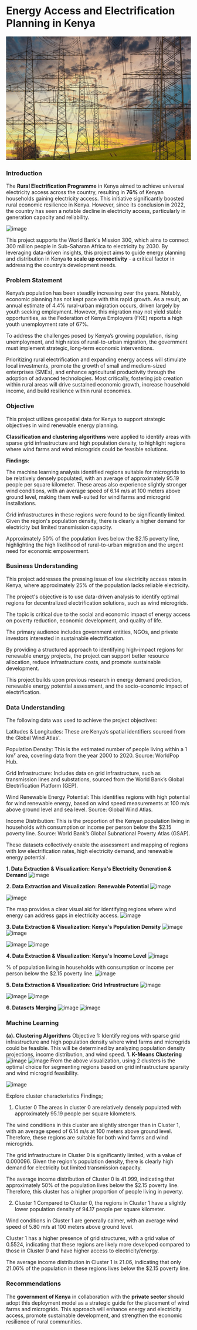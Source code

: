 # Energy Access and Electrification Planning in Kenya
![Electricity Grid](images/electricity-4666566_1280.jpg)
### Introduction

The **Rural Electrification Programme** in Kenya aimed to achieve universal electricity access across the country, resulting in **76%** of Kenyan households gaining electricity access. This initiative significantly boosted rural economic resilience in Kenya. However, since its conclusion in 2022, the country has seen a notable decline in electricity access, particularly in generation capacity and reliability.

![image](https://github.com/user-attachments/assets/953010f9-2466-4700-a767-07f338d702dc)

This project supports the World Bank's Mission 300, which aims to connect 300 million people in Sub-Saharan Africa to electricity by 2030. By leveraging data-driven insights, this project aims to guide energy planning and distribution in Kenya **to scale up connectivity** - a critical factor in addressing the country’s development needs.

### Problem Statement

Kenya’s population has been steadily increasing over the years. Notably, economic planning has not kept pace with this rapid growth.  As a result, an annual estimate of 4.4% rural-urban migration occurs, driven largely by youth seeking employment. However, this migration may not yield stable opportunities, as the Federation of Kenya Employers (FKE) reports a high youth unemployment rate of 67%.

To address the challenges posed by Kenya’s growing population, rising unemployment, and high rates of rural-to-urban migration, the government must implement strategic, long-term economic interventions. 

Prioritizing rural electrification and expanding energy access will stimulate local investments, promote the growth of small and medium-sized enterprises (SMEs), and enhance agricultural productivity through the adoption of advanced technologies. Most critically, fostering job creation within rural areas will drive sustained economic growth, increase household income, and build resilience within rural economies.


### Objective

This project utilizes geospatial data for Kenya to support strategic objectives in wind renewable energy planning.

**Classification and clustering algorithms** were applied to identify areas with sparse grid infrastructure and high population density, to highlight regions where wind farms and wind microgrids could be feasible solutions. 

**Findings:**

The machine learning analysis identified regions suitable for microgrids to be relatively densely populated, with an average of approximately 95.19 people per square kilometer. These areas also experience slightly stronger wind conditions, with an average speed of 6.14 m/s at 100 meters above ground level, making them well-suited for wind farms and microgrid installations.

Grid infrastructures in these regions were found to be significantly limited. Given the region's population density, there is clearly a higher demand for electricity but limited transmission capacity.

Approximately 50% of the population lives below the $2.15 poverty line, highlighting the high likelihood of rural-to-urban migration and the urgent need for economic empowerment.

### Business Understanding
This project addresses the pressing issue of low electricity access rates in Kenya, where approximately 25% of the population lacks reliable electricity.

The project's objective is to use data-driven analysis to identify optimal regions for decentralized electrification solutions, such as wind microgrids.

The topic is critical due to the social and economic impact of energy access on poverty reduction, economic development, and quality of life.

The primary audience includes government entities, NGOs, and private investors interested in sustainable electrification.

By providing a structured approach to identifying high-impact regions for renewable energy projects, the project can support better resource allocation, reduce infrastructure costs, and promote sustainable development.

This project builds upon previous research in energy demand prediction, renewable energy potential assessment, and the socio-economic impact of electrification.

### Data Understanding
The following data was used to achieve the project objectives:

Latitudes & Longitudes: These are Kenya’s spatial identifiers sourced from the Global Wind Atlas'.

Population Density: This is the estimated number of people living within a 1 km² area, covering data from the year 2000 to 2020. Source: WorldPop Hub.

Grid Infrastructure: Includes data on grid infrastructure, such as transmission lines and substations, sourced from the World Bank’s Global Electrification Platform (GEP).

Wind Renewable Energy Potential: This identifies regions with high potential for wind renewable energy, based on wind speed measurements at 100 m/s above ground level and sea level. Source: Global Wind Atlas.

Income Distribution: This is the proportion of the Kenyan population living in households with consumption or income per person below the $2.15 poverty line. Source: World Bank’s Global Subnational Poverty Atlas (GSAP).

These datasets collectively enable the assessment and mapping of regions with low electrification rates, high electricity demand, and renewable energy potential.

**1. Data Extraction & Visualization: Kenya's Electricity Generation & Demand**
![image](https://github.com/user-attachments/assets/868f9990-2897-4582-a46d-994cbdeeca32)

**2. Data Extraction and Visualization: Renewable Potential**
![image](https://github.com/user-attachments/assets/65687bda-52c1-4401-afad-493b503a8867)

![image](https://github.com/user-attachments/assets/4222fe30-5520-4e09-8b18-72c3479c25c3)

The map provides a clear visual aid for identifying regions where wind  energy can address gaps in electricity access.
![image](https://github.com/user-attachments/assets/d64e2c80-7350-4e70-ad47-1ded781202cb)

**3. Data Extraction & Visualization: Kenya's Population Density**
![image](https://github.com/user-attachments/assets/4b3cd2c0-0779-49b6-b16b-4ee36cdd3c9c)
![image](https://github.com/user-attachments/assets/59a33379-3a05-4e20-8ed9-6d5291bb900b)

![image](https://github.com/user-attachments/assets/efc414c2-e6f1-499c-a8bc-c41042d0e47d)
![image](https://github.com/user-attachments/assets/fd37e226-4766-4cd2-95a3-500357e7a245)


**4. Data Extraction & Visualization: Kenya's Income Level**
![image](https://github.com/user-attachments/assets/a7c1a68d-780d-4b66-aec5-1fb5d4d63da5)

% of population living in households with consumption or income per person below the $2.15 poverty line.
![image](https://github.com/user-attachments/assets/4b3e107b-14db-46e6-a44e-014dc9fcc6d9)

**5. Data Extraction & Visualization: Grid Infrustructure**
![image](https://github.com/user-attachments/assets/5d0c83f7-3051-4f7e-90bc-376b1d636f53)

![image](https://github.com/user-attachments/assets/2887e454-701f-4b34-9f15-a49d363b5c53)
![image](https://github.com/user-attachments/assets/60e5ebd1-d1da-4f88-ab10-8e5844c408a8)


**6. Datasets Merging**
![image](https://github.com/user-attachments/assets/405ac42a-0af9-40a8-9d00-c617394a19b3)
![image](https://github.com/user-attachments/assets/40be7d09-b0a8-4476-b1c0-a291019a7aa6)


### Machine Learning
**(a). Clustering Algorithms**
Objective 1:
Identify regions with sparse grid infrastructure and high population density where wind farms and microgrids could be feasible. This will be determined by analyzing population density projections, income distribution, and wind speed.
**1. K-Means Clustering**
![image](https://github.com/user-attachments/assets/9eb313a9-3d17-4953-b462-bf071b2cca76)
![image](https://github.com/user-attachments/assets/1d10de48-1877-4660-bf97-53e2b80f082b)
From the above visualization, using 2 clusters is the optimal choice for segmenting regions based on grid infrastructure sparsity and wind microgrid feasibility.

![image](https://github.com/user-attachments/assets/149ee52c-fdd3-4a62-aa09-14249fe705b2)

Explore cluster characteristics
Findings;
1. Cluster 0
The areas in cluster 0 are relatively densely populated with approximately 95.19 people per square kilometers.

The wind conditions in this cluster are slightly stronger than in Cluster 1, with an average speed of 6.14 m/s at 100 meters above ground level. Therefore, these regions are suitable for both wind farms and wind microgrids.

The grid infrastructure in Cluster 0 is significantly limited, with a value of 0.000096. Given the region's population density, there is clearly high demand for electricity but limited transmission capacity.

The average income distribution of Cluster 0 is 41.999, indicating that approximately 50% of the population lives below the $2.15 poverty line. Therefore, this cluster has a higher proportion of people living in poverty.

2. Cluster 1
Compared to Cluster 0, the regions in Cluster 1 have a slightly lower population density of 94.17 people per square kilometer.

Wind conditions in Cluster 1 are generally calmer, with an average wind speed of 5.80 m/s at 100 meters above ground level.

Cluster 1 has a higher presence of grid structures, with a grid value of 0.5524, indicating that these regions are likely more developed compared to those in Cluster 0 and have higher access to electricity/energy.

The average income distribution in Cluster 1 is 21.06, indicating that only 21.06% of the population in these regions lives below the $2.15 poverty line.

### Recommendations

The **government of Kenya** in collaboration with the **private sector** should adopt this deployment model as a strategic guide for the placement of wind farms and microgrids. This approach will enhance energy and electricity access, promote sustainable development, and strengthen the economic resilience of rural communities.
